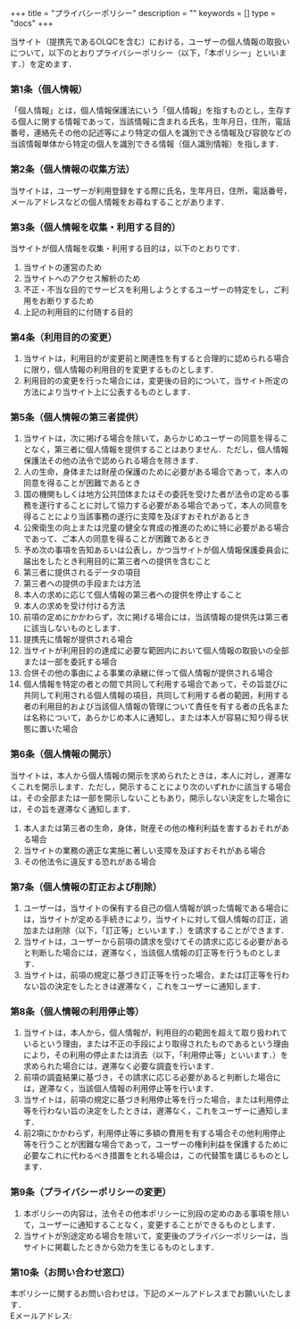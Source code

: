 +++
title = "プライバシーポリシー"
description = ""
keywords = []
type = "docs"
+++

当サイト（提携先であるOLQCを含む）における，ユーザーの個人情報の取扱いについて，以下のとおりプライバシーポリシー（以下，「本ポリシー」といいます．）を定めます．

### 第1条（個人情報）

「個人情報」とは，個人情報保護法にいう「個人情報」を指すものとし，生存する個人に関する情報であって，当該情報に含まれる氏名，生年月日，住所，電話番号，連絡先その他の記述等により特定の個人を識別できる情報及び容貌などの当該情報単体から特定の個人を識別できる情報（個人識別情報）を指します．

### 第2条（個人情報の収集方法）

当サイトは，ユーザーが利用登録をする際に氏名，生年月日，住所，電話番号，メールアドレスなどの個人情報をお尋ねすることがあります．

### 第3条（個人情報を収集・利用する目的）

当サイトが個人情報を収集・利用する目的は，以下のとおりです．

1. 当サイトの運営のため
1. 当サイトへのアクセス解析のため
1. 不正・不当な目的でサービスを利用しようとするユーザーの特定をし，ご利用をお断りするため
1. 上記の利用目的に付随する目的

### 第4条（利用目的の変更）

1. 当サイトは，利用目的が変更前と関連性を有すると合理的に認められる場合に限り，個人情報の利用目的を変更するものとします．
2. 利用目的の変更を行った場合には，変更後の目的について，当サイト所定の方法により当サイト上に公表するものとします．

### 第5条（個人情報の第三者提供）

1. 当サイトは，次に掲げる場合を除いて，あらかじめユーザーの同意を得ることなく，第三者に個人情報を提供することはありません．ただし，個人情報保護法その他の法令で認められる場合を除きます．
 1. 人の生命，身体または財産の保護のために必要がある場合であって，本人の同意を得ることが困難であるとき
 2. 国の機関もしくは地方公共団体またはその委託を受けた者が法令の定める事務を遂行することに対して協力する必要がある場合であって，本人の同意を得ることにより当該事務の遂行に支障を及ぼすおそれがあるとき
 3. 公衆衛生の向上または児童の健全な育成の推進のために特に必要がある場合であって、ご本人の同意を得ることが困難であるとき
 4. 予め次の事項を告知あるいは公表し，かつ当サイトが個人情報保護委員会に届出をしたとき利用目的に第三者への提供を含むこと
  1. 第三者に提供されるデータの項目
  2. 第三者への提供の手段または方法
  3. 本人の求めに応じて個人情報の第三者への提供を停止すること
  4. 本人の求めを受け付ける方法
2. 前項の定めにかかわらず，次に掲げる場合には，当該情報の提供先は第三者に該当しないものとします．
 1. 提携先に情報が提供される場合
 1. 当サイトが利用目的の達成に必要な範囲内において個人情報の取扱いの全部または一部を委託する場合
 2. 合併その他の事由による事業の承継に伴って個人情報が提供される場合
 3. 個人情報を特定の者との間で共同して利用する場合であって，その旨並びに共同して利用される個人情報の項目，共同して利用する者の範囲，利用する者の利用目的および当該個人情報の管理について責任を有する者の氏名または名称について，あらかじめ本人に通知し，または本人が容易に知り得る状態に置いた場合

### 第6条（個人情報の開示）

当サイトは，本人から個人情報の開示を求められたときは，本人に対し，遅滞なくこれを開示します．ただし，開示することにより次のいずれかに該当する場合は，その全部または一部を開示しないこともあり，開示しない決定をした場合には，その旨を遅滞なく通知します．
1. 本人または第三者の生命，身体，財産その他の権利利益を害するおそれがある場合
2. 当サイトの業務の適正な実施に著しい支障を及ぼすおそれがある場合
3. その他法令に違反する恐れがある場合

### 第7条（個人情報の訂正および削除）

1. ユーザーは，当サイトの保有する自己の個人情報が誤った情報である場合には，当サイトが定める手続きにより，当サイトに対して個人情報の訂正，追加または削除（以下，「訂正等」といいます．）を請求することができます．
2. 当サイトは，ユーザーから前項の請求を受けてその請求に応じる必要があると判断した場合には，遅滞なく，当該個人情報の訂正等を行うものとします．
3. 当サイトは，前項の規定に基づき訂正等を行った場合，または訂正等を行わない旨の決定をしたときは遅滞なく，これをユーザーに通知します．

### 第8条（個人情報の利用停止等）

1. 当サイトは，本人から，個人情報が，利用目的の範囲を超えて取り扱われているという理由，または不正の手段により取得されたものであるという理由により，その利用の停止または消去（以下，「利用停止等」といいます．）を求められた場合には，遅滞なく必要な調査を行います．
2. 前項の調査結果に基づき，その請求に応じる必要があると判断した場合には，遅滞なく，当該個人情報の利用停止等を行います．
3. 当サイトは，前項の規定に基づき利用停止等を行った場合，または利用停止等を行わない旨の決定をしたときは，遅滞なく，これをユーザーに通知します．
4. 前2項にかかわらず，利用停止等に多額の費用を有する場合その他利用停止等を行うことが困難な場合であって，ユーザーの権利利益を保護するために必要なこれに代わるべき措置をとれる場合は，この代替策を講じるものとします．

### 第9条（プライバシーポリシーの変更）
1. 本ポリシーの内容は，法令その他本ポリシーに別段の定めのある事項を除いて，ユーザーに通知することなく，変更することができるものとします．
2. 当サイトが別途定める場合を除いて，変更後のプライバシーポリシーは，当サイトに掲載したときから効力を生じるものとします．

### 第10条（お問い合わせ窓口）
本ポリシーに関するお問い合わせは，下記のメールアドレスまでお願いいたします．  
Eメールアドレス: 
